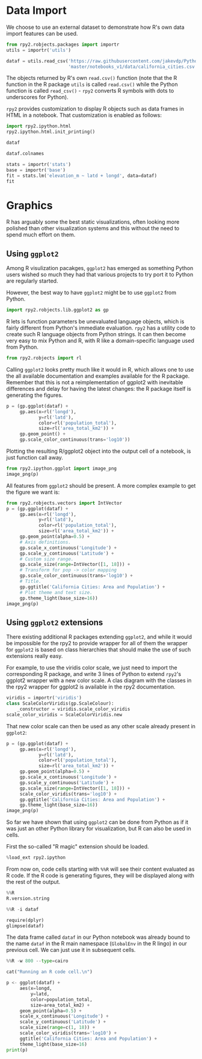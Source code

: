 # Data Import

We choose to use an external dataset to demonstrate how R's own data import
features can be used.

```python
from rpy2.robjects.packages import importr
utils = importr('utils')

dataf = utils.read_csv('https://raw.githubusercontent.com/jakevdp/PythonDataScienceHandbook/'
                       'master/notebooks_v1/data/california_cities.csv')
```

The objects returned by R's own `read.csv()` function (note that the R function
in the R package `utils` is called `read.csv()` while the Python function is called
`read_csv()` - `rpy2` converts R symbols with dots to underscores for Python).

`rpy2` provides customization to display R objects such as data frames in HTML
in a notebook. That customization is enabled as follows:

```python
import rpy2.ipython.html
rpy2.ipython.html.init_printing()
```

```python
dataf
```

```python
dataf.colnames
```

```python
stats = importr('stats')
base = importr('base')
fit = stats.lm('elevation_m ~ latd + longd', data=dataf)
fit
```

# Graphics

R has arguably some the best static visualizations, often looking more polished
than other visualization systems and this without the need to spend much
effort on them.

## Using `ggplot2`

Among R visulization pacakges, `ggplot2` has emerged as something Python users
wished so much they had that various projects to try port it to Python
are regularly started.

However, the best way to have `ggplot2` might be to use `ggplot2` from Python.

```python
import rpy2.robjects.lib.ggplot2 as gp
```


R lets is function parameters be unevaluated language objects, which is fairly different
from Python's immediate evaluation. `rpy2` has a utility code to create such R language
objects from Python strings.
It can then become very easy to mix Python and R, with R like a domain-specific language
used from Python.

```python
from rpy2.robjects import rl
```

Calling `ggplot2` looks pretty much like it would in R, which allows one to use the
all available documentation and examples available for the R package. Remember that
this is not a reimplementation of ggplot2 with inevitable differences and delay
for having the latest changes: the R package itself is generating the figures.

```python
p = (gp.ggplot(dataf) +
     gp.aes(x=rl('longd'),
            y=rl('latd'),
            color=rl('population_total'),
            size=rl('area_total_km2')) +
     gp.geom_point() +
     gp.scale_color_continuous(trans='log10'))
```

Plotting the resulting R/ggplot2 object into the output cell of a notebook, is just
function call away.

```python
from rpy2.ipython.ggplot import image_png
image_png(p)
```

All features from `ggplot2` should be present. A more complex example to
get the figure we want is:

```python
from rpy2.robjects.vectors import IntVector
p = (gp.ggplot(dataf) +
     gp.aes(x=rl('longd'),
            y=rl('latd'),
            color=rl('population_total'),
            size=rl('area_total_km2')) +
     gp.geom_point(alpha=0.5) +
     # Axis definitions.
     gp.scale_x_continuous('Longitude') +
     gp.scale_y_continuous('Latitude') +
     # Custom size range.
     gp.scale_size(range=IntVector([1, 18])) +
     # Transform for pop -> color mapping
     gp.scale_color_continuous(trans='log10') +
     # Title.
     gp.ggtitle('California Cities: Area and Population') +
     # Plot theme and text size.
     gp.theme_light(base_size=16))
image_png(p)
```

## Using `ggplot2` extensions

There existing additional R packages extending `ggplot2`, and while it would be impossible
for the rpy2 to provide wrapper for all of them the wrapper for `ggplot2` is based
on class hierarchies that should make the use of such extensions really easy.

For example, to use the viridis color scale, we just need to import the corresponding R package,
and write 3 lines of Python to extend `rpy2`'s ggplot2 wrapper with a new color scale. A clas
diagram with the classes in the rpy2 wrapper for ggplot2 is available in the rpy2 documentation.

```python
viridis = importr('viridis')
class ScaleColorViridis(gp.ScaleColour):
    _constructor = viridis.scale_color_viridis
scale_color_viridis = ScaleColorViridis.new
```

That new color scale can then be used as any other scale already present in `ggplot2`:

```python
p = (gp.ggplot(dataf) +
     gp.aes(x=rl('longd'),
            y=rl('latd'),
            color=rl('population_total'),
            size=rl('area_total_km2')) +
     gp.geom_point(alpha=0.5) +
     gp.scale_x_continuous('Longitude') +
     gp.scale_y_continuous('Latitude') +
     gp.scale_size(range=IntVector([1, 18])) +
     scale_color_viridis(trans='log10') +
     gp.ggtitle('California Cities: Area and Population') +
     gp.theme_light(base_size=16))
image_png(p)
```

So far we have shown that using `ggplot2` can be done from Python as if it
was just an other Python library for visualization, but R can also be used
in cells.

First the so-called "R magic" extension should be loaded.

```python
%load_ext rpy2.ipython
```

From now on, code cells starting with `%%R` will see their content evaluated as R code.
If the R code is generating figures, they will be displayed along with the rest of the output.

```python
%%R
R.version.string
```


```python
%%R -i dataf

require(dplyr)
glimpse(dataf)
```

The data frame called `dataf` in our Python notebook was already bound to the name
`dataf` in the R main namespace (`GlobalEnv` in the R lingo) in our previous cell.
We can just use it in subsequent cells.

```python
%%R -w 800 --type=cairo

cat("Running an R code cell.\n")

p <- ggplot(dataf) +
     aes(x=longd,
         y=latd,
         color=population_total,
         size=area_total_km2) +
     geom_point(alpha=0.5) +
     scale_x_continuous('Longitude') +
     scale_y_continuous('Latitude') +
     scale_size(range=c(1, 18)) +
     scale_color_viridis(trans='log10') +
     ggtitle('California Cities: Area and Population') +
     theme_light(base_size=16)
print(p)
```
